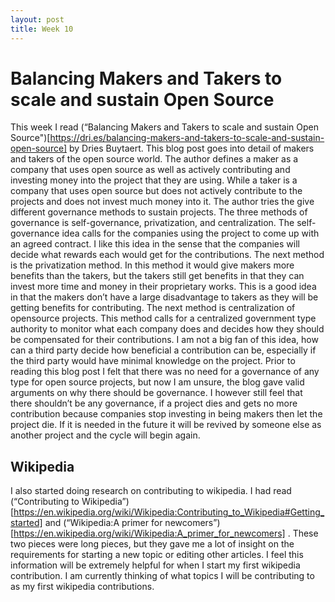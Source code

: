 ```yaml
---
layout: post
title: Week 10
---
```


# Balancing Makers and Takers to scale and sustain Open Source

This week I read (“Balancing Makers and Takers to scale and sustain Open Source")[https://dri.es/balancing-makers-and-takers-to-scale-and-sustain-open-source] by Dries Buytaert. This blog post goes into detail of makers and takers of the open source world. The author defines a maker as a company that uses open source as well as actively contributing and investing money into the project that they are using. While a taker is a company that uses open source but does not actively contribute to the projects and does not invest much money into it. The author tries the give different governance methods to sustain projects. The three methods of governance is self-governance, privatization, and centralization. The self-governance idea calls for the companies using the project to come up with an agreed contract. I like this idea in the sense that the companies will decide what rewards each would get for the contributions. The next method is the privatization method. In this method it would give makers more benefits than the takers, but the takers still get benefits in that they can invest more time and money in their proprietary works. This is a good idea in that the makers don’t have a large disadvantage to takers as they will be getting benefits for contributing. The next method is centralization of opensource projects. This method calls for a centralized government type authority to monitor what each company does and decides how they should be compensated for their contributions. I am not a big fan of this idea, how can a third party decide how beneficial a contribution can be, especially if the third party would have minimal knowledge on the project. Prior to reading this blog post I felt that there was no need for a governance of any type for open source projects, but now I am unsure, the blog gave valid arguments on why there should be governance. I however still feel that there shouldn’t be any governance, if a project dies and gets no more contribution because companies stop investing in being makers then let the project die. If it is needed in the future it will be revived by someone else as another project and the cycle will begin again.  

## Wikipedia 

I also started doing research on contributing to wikipedia. I had read (“Contributing to Wikipedia”)[https://en.wikipedia.org/wiki/Wikipedia:Contributing_to_Wikipedia#Getting_started] and (“Wikipedia:A primer for newcomers”)[https://en.wikipedia.org/wiki/Wikipedia:A_primer_for_newcomers] . These two pieces were long pieces, but they gave me a lot of insight on the requirements for starting a new topic or editing other articles.  I feel this information will be extremely helpful for when I start my first wikipedia contribution. I am currently thinking of what topics I will be contributing to as my first wikipedia contributions.
